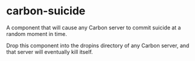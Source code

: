 # carbon-suicide
A component that will cause any Carbon server to commit suicide at a random moment in time.

Drop this component into the dropins directory of any Carbon server, and that server will eventually kill itself.
